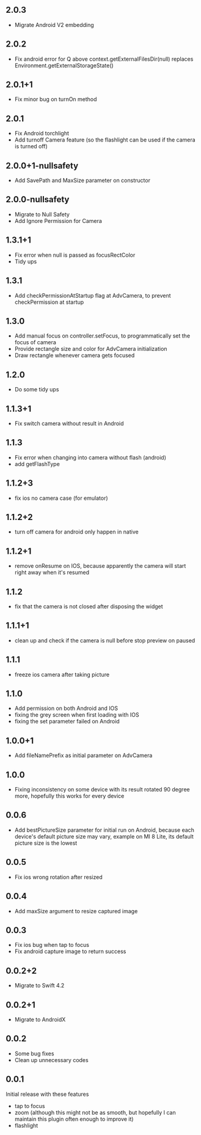 ## 2.0.3

- Migrate Android V2 embedding 

## 2.0.2

- Fix android error for Q above context.getExternalFilesDir(null) replaces Environment.getExternalStorageState() 

## 2.0.1+1

- Fix minor bug on turnOn method

## 2.0.1

- Fix Android torchlight
- Add turnoff Camera feature (so the flashlight can be used if the camera is turned off)

## 2.0.0+1-nullsafety

- Add SavePath and MaxSize parameter on constructor

## 2.0.0-nullsafety

- Migrate to Null Safety
- Add Ignore Permission for Camera

## 1.3.1+1

- Fix error when null is passed as focusRectColor
- Tidy ups

## 1.3.1

- Add checkPermissionAtStartup flag at AdvCamera, to prevent checkPermission at startup

## 1.3.0

- Add manual focus on controller.setFocus, to programmatically set the focus of camera
- Provide rectangle size and color for AdvCamera initialization
- Draw rectangle whenever camera gets focused

## 1.2.0

- Do some tidy ups

## 1.1.3+1

- Fix switch camera without result in Android

## 1.1.3

- Fix error when changing into camera without flash (android)
- add getFlashType

## 1.1.2+3

- fix ios no camera case (for emulator)

## 1.1.2+2

- turn off camera for android only happen in native

## 1.1.2+1

- remove onResume on IOS, because apparently the camera will start right away when it's resumed

## 1.1.2

- fix that the camera is not closed after disposing the widget

## 1.1.1+1

- clean up and check if the camera is null before stop preview on paused

## 1.1.1

- freeze ios camera after taking picture

## 1.1.0

- Add permission on both Android and IOS
- fixing the grey screen when first loading with IOS
- fixing the set parameter failed on Android

## 1.0.0+1

- Add fileNamePrefix as initial parameter on AdvCamera

## 1.0.0

- Fixing inconsistency on some device with its result rotated 90 degree more, hopefully this works for every device

## 0.0.6

- Add bestPictureSize parameter for initial run on Android, because each device's default picture size may vary, example on MI 8 Lite, its default picture size is the lowest

## 0.0.5

- Fix ios wrong rotation after resized

## 0.0.4

- Add maxSize argument to resize captured image

## 0.0.3

- Fix ios bug when tap to focus
- Fix android capture image to return success

## 0.0.2+2

- Migrate to Swift 4.2

## 0.0.2+1

- Migrate to AndroidX

## 0.0.2

- Some bug fixes
- Clean up unnecessary codes

## 0.0.1

Initial release with these features
- tap to focus
- zoom (although this might not be as smooth, but hopefully I can maintain this plugin often enough to improve it)
- flashlight
